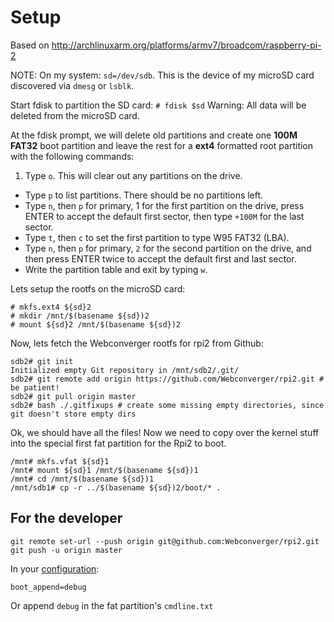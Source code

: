 # Setup

Based on <http://archlinuxarm.org/platforms/armv7/broadcom/raspberry-pi-2>

NOTE: On my system: `sd=/dev/sdb`. This is the device of my microSD card discovered via `dmesg` or `lsblk`.

Start fdisk to partition the SD card: `# fdisk $sd` Warning: All data will be deleted from the  microSD card.

At the fdisk prompt, we will delete old partitions and create one **100M FAT32** boot partition and leave the rest for a **ext4** formatted root partition with the following commands:

1. Type `o`. This will clear out any partitions on the drive.
* Type `p` to list partitions. There should be no partitions left.
* Type `n`, then `p` for primary, 1 for the first partition on the drive, press ENTER to accept the default first sector, then type `+100M` for the last sector.
* Type `t`, then `c` to set the first partition to type W95 FAT32 (LBA).
* Type `n`, then `p` for primary, `2` for the second partition on the drive, and then press ENTER twice to accept the default first and last sector.
* Write the partition table and exit by typing `w`.

Lets setup the rootfs on the microSD card:

	# mkfs.ext4 ${sd}2
	# mkdir /mnt/$(basename ${sd})2
	# mount ${sd}2 /mnt/$(basename ${sd})2

Now, lets fetch the Webconverger rootfs for rpi2 from Github:

	sdb2# git init
	Initialized empty Git repository in /mnt/sdb2/.git/
	sdb2# git remote add origin https://github.com/Webconverger/rpi2.git # be patient!
	sdb2# git pull origin master
	sdb2# bash ./.gitfixups # create some missing empty directories, since git doesn't store empty dirs

Ok, we should have all the files! Now we need to copy over the kernel stuff
into the special first fat partition for the Rpi2 to boot.

	/mnt# mkfs.vfat ${sd}1
	/mnt# mount ${sd}1 /mnt/$(basename ${sd})1
	/mnt# cd /mnt/$(basename ${sd})1
	/mnt/sdb1# cp -r ../$(basename ${sd})2/boot/* .

## For the developer

	git remote set-url --push origin git@github.com:Webconverger/rpi2.git
	git push -u origin master

In your [configuration](https://config.webconverger.com/):

	boot_append=debug

Or append `debug` in the fat partition's `cmdline.txt`
